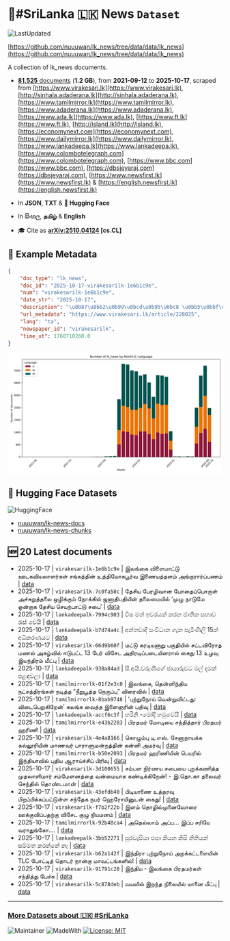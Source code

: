 # 📄#SriLanka 🇱🇰 News `Dataset`

![LastUpdated](https://img.shields.io/badge/last_updated-2025--10--17_19:46:47-green)

[https://github.com/nuuuwan/lk_news/tree/data/data/lk_news](https://github.com/nuuuwan/lk_news/tree/data/data/lk_news)

A collection of lk_news documents.

- [**81,525** documents](https://github.com/nuuuwan/lk_news/tree/data/data/lk_news) (**1.2 GB**), from **2021-09-12** to **2025-10-17**, scraped from [https://www.virakesari.lk](https://www.virakesari.lk), [http://sinhala.adaderana.lk](http://sinhala.adaderana.lk), [https://www.tamilmirror.lk](https://www.tamilmirror.lk), [https://www.adaderana.lk](https://www.adaderana.lk), [https://www.ada.lk](https://www.ada.lk), [https://www.ft.lk](https://www.ft.lk), [http://island.lk](http://island.lk), [https://economynext.com](https://economynext.com), [https://www.dailymirror.lk](https://www.dailymirror.lk), [https://www.lankadeepa.lk](https://www.lankadeepa.lk), [https://www.colombotelegraph.com](https://www.colombotelegraph.com), [https://www.bbc.com](https://www.bbc.com), [https://dbsjeyaraj.com](https://dbsjeyaraj.com), [https://www.newsfirst.lk](https://www.newsfirst.lk) & [https://english.newsfirst.lk](https://english.newsfirst.lk)

- In **JSON**, **TXT** & **🤗 Hugging Face**

- In **සිංහල**, **தமிழ்** & **English**

- 🎓 Cite as **[arXiv:2510.04124](https://arxiv.org/abs/2510.04124) [cs.CL]**

## 📝 Example Metadata

```json
{
    "doc_type": "lk_news",
    "doc_id": "2025-10-17-virakesarilk-1e6b1c9e",
    "num": "virakesarilk-1e6b1c9e",
    "date_str": "2025-10-17",
    "description": "\u0b87\u0bb2\u0b99\u0bcd\u0b95\u0bc8 \u0bb5\u0bbf\u0bb3\u0bc8\u0baf\u0bbe\u0b9f\u0bcd\u0b9f\u0bc1 \u0b8a\u0b9f\u0b95\u0bb5\u0bbf\u0baf\u0bb2\u0bbe\u0bb3\u0bb0\u0bcd\u0b95\u0bb3\u0bcd \u0b9a\u0b99\u0bcd\u0b95\u0ba4\u0bcd\u0ba4\u0bbf\u0ba9\u0bcd \u0b89\u0ba4\u0bcd\u0ba4\u0bbf\u0baf\u0bcb\u0b95\u0baa\u0bc2\u0bb0\u0bcd\u0bb5 \u0b87\u0ba3\u0bc8\u0baf\u0ba4\u0bcd\u0ba4\u0bb3\u0bae\u0bcd \u0b85\u0b99\u0bcd\u0b95\u0bc1\u0bb0\u0bbe\u0bb0\u0bcd\u0baa\u0bcd\u0baa\u0ba3\u0bae\u0bcd",
    "url_metadata": "https://www.virakesari.lk/article/228025",
    "lang": "ta",
    "newspaper_id": "virakesarilk",
    "time_ut": 1760710260.0
}
```

![Chart](https://raw.githubusercontent.com/nuuuwan/lk_news/refs/heads/data/data/lk_news/docs_by_month_and_lang.png)

## 🤗 Hugging Face Datasets

![HuggingFace](https://img.shields.io/badge/-HuggingFace-FDEE21?style=for-the-badge&logo=HuggingFace)

- [nuuuwan/lk-news-docs](https://huggingface.co/datasets/nuuuwan/lk-news-docs)
- [nuuuwan/lk-news-chunks](https://huggingface.co/datasets/nuuuwan/lk-news-chunks)

## 🆕 20 Latest documents

- 2025-10-17 | `virakesarilk-1e6b1c9e` | இலங்கை விளையாட்டு ஊடகவியலாளர்கள் சங்கத்தின் உத்தியோகபூர்வ இணையத்தளம் அங்குரார்ப்பணம் | [data](https://github.com/nuuuwan/lk_news/tree/data/data/lk_news/2020s/2025/2025-10-17-virakesarilk-1e6b1c9e)
- 2025-10-17 | `virakesarilk-7c0fa58c` | தேசிய பேரழிவான போதைப்பொருள் அச்சுறுத்தலை ஒழிக்கும் நோக்கில் ஜனாதிபதியின் தலைமையில் ‘முழு நாடுமே ஒன்றாக தேசிய செயற்பாட்டு சபை’ | [data](https://github.com/nuuuwan/lk_news/tree/data/data/lk_news/2020s/2025/2025-10-17-virakesarilk-7c0fa58c)
- 2025-10-17 | `lankadeepalk-7994c903` | විෂ මත් ඉවරයක් කරන ජාතික සභාව රැස් වෙයි | [data](https://github.com/nuuuwan/lk_news/tree/data/data/lk_news/2020s/2025/2025-10-17-lankadeepalk-7994c903)
- 2025-10-17 | `lankadeepalk-b7d74a4c` | අන්තවාදී සංවිධාන ගැන පැමිණිලි 15ක් අධිකරණයට | [data](https://github.com/nuuuwan/lk_news/tree/data/data/lk_news/2020s/2025/2025-10-17-lankadeepalk-b7d74a4c)
- 2025-10-17 | `virakesarilk-66d9b60f` | மட்டு கரடியனாறு பகுதியில் சட்டவிரோத மணல் அகழ்வில் ஈடுபட்ட 13 பேர் விசேட அதிரடிப்படையினரால் கைது 13 உழவு இயந்திரம் மீட்பு | [data](https://github.com/nuuuwan/lk_news/tree/data/data/lk_news/2020s/2025/2025-10-17-virakesarilk-66d9b60f)
- 2025-10-17 | `lankadeepalk-938a84ad` | සී.අයි.වරුණිගේ ඡායාරුවට මල් දමක් පළඳවලා | [data](https://github.com/nuuuwan/lk_news/tree/data/data/lk_news/2020s/2025/2025-10-17-lankadeepalk-938a84ad)
- 2025-10-17 | `tamilmirrorlk-01f2e3c0` | இலங்கை, தென்னிந்திய நட்சத்திரங்கள்  நடித்த “நீறுபூத்த நெருப்பு”   விரைவில் | [data](https://github.com/nuuuwan/lk_news/tree/data/data/lk_news/2020s/2025/2025-10-17-tamilmirrorlk-01f2e3c0)
- 2025-10-17 | `tamilmirrorlk-8bab9748` | ‘புற்றுநோய் வென்றுவிட்டது: விடைபெறுகிறேன்’   கலங்க வைத்த   இளைஞரின் பதிவு | [data](https://github.com/nuuuwan/lk_news/tree/data/data/lk_news/2020s/2025/2025-10-17-tamilmirrorlk-8bab9748)
- 2025-10-17 | `lankadeepalk-accf6c3f` | හරිනි -මෝදි හමුවෙයි | [data](https://github.com/nuuuwan/lk_news/tree/data/data/lk_news/2020s/2025/2025-10-17-lankadeepalk-accf6c3f)
- 2025-10-17 | `tamilmirrorlk-e43b2283` | பிரதமர் மோடியை சந்தித்தார் பிரதமர் ஹரிணி | [data](https://github.com/nuuuwan/lk_news/tree/data/data/lk_news/2020s/2025/2025-10-17-tamilmirrorlk-e43b2283)
- 2025-10-17 | `virakesarilk-4e4a8166` | கொழும்பு டி.எஸ். சேனாநாயக்க கல்லூரியின் மாணவர் பாராளுமன்றத்தின் கன்னி அமர்வு | [data](https://github.com/nuuuwan/lk_news/tree/data/data/lk_news/2020s/2025/2025-10-17-virakesarilk-4e4a8166)
- 2025-10-17 | `tamilmirrorlk-b50e2093` | பிரதமர் ஹரிணியின் பெயரில் இந்தியாவில் புதிய ஆராய்ச்சிப் பிரிவு | [data](https://github.com/nuuuwan/lk_news/tree/data/data/lk_news/2020s/2025/2025-10-17-tamilmirrorlk-b50e2093)
- 2025-10-17 | `virakesarilk-3d100655` | சம்பள நிர்ணய சபையை புறக்கணித்த முதலாளிமார் சம்மேளனத்தை வன்மையாக கண்டிக்கிறேன்! - இ.தொ.கா தலைவர் செந்தில் தொண்டமான் | [data](https://github.com/nuuuwan/lk_news/tree/data/data/lk_news/2020s/2025/2025-10-17-virakesarilk-3d100655)
- 2025-10-17 | `virakesarilk-43efdb40` | பிடியாணை உத்தரவு பிறப்பிக்கப்பட்டுள்ள சந்தேக நபர் ஹெரோயினுடன் கைது! | [data](https://github.com/nuuuwan/lk_news/tree/data/data/lk_news/2020s/2025/2025-10-17-virakesarilk-43efdb40)
- 2025-10-17 | `virakesarilk-f7b2f22b` | இளம் தொழில்முனைவோரை ஊக்குவிப்பதற்கு விசேட குழு நியமனம் | [data](https://github.com/nuuuwan/lk_news/tree/data/data/lk_news/2020s/2025/2025-10-17-virakesarilk-f7b2f22b)
- 2025-10-17 | `tamilmirrorlk-92b48ca4` | அதெல்லாம் அப்ப... இப்ப சரியே வராதுங்கோ.... | [data](https://github.com/nuuuwan/lk_news/tree/data/data/lk_news/2020s/2025/2025-10-17-tamilmirrorlk-92b48ca4)
- 2025-10-17 | `lankadeepalk-3bb52271` | පුරවැසියා එපා කියන කිසි නීතියක් සම්මත කරන්නේ නෑ | [data](https://github.com/nuuuwan/lk_news/tree/data/data/lk_news/2020s/2025/2025-10-17-lankadeepalk-3bb52271)
- 2025-10-17 | `virakesarilk-b62a142f` | இந்திரா புற்றுநோய் அறக்கட்டளையின் TLC போட்டித் தொடர் நான்கு மாவட்டங்களில்! | [data](https://github.com/nuuuwan/lk_news/tree/data/data/lk_news/2020s/2025/2025-10-17-virakesarilk-b62a142f)
- 2025-10-17 | `virakesarilk-91791c28` | இந்திய - இலங்கை பிரதமர்கள் சந்தித்து பேச்சு | [data](https://github.com/nuuuwan/lk_news/tree/data/data/lk_news/2020s/2025/2025-10-17-virakesarilk-91791c28)
- 2025-10-17 | `virakesarilk-5c878deb` | வயலில் இறந்த நிலையில் யானை மீட்பு | [data](https://github.com/nuuuwan/lk_news/tree/data/data/lk_news/2020s/2025/2025-10-17-virakesarilk-5c878deb)

---

### [More Datasets about 🇱🇰 #SriLanka](https://github.com/nuuuwan/lk_datasets)

![Maintainer](https://img.shields.io/badge/maintainer-nuuuwan-red)
![MadeWith](https://img.shields.io/badge/made_with-python-blue)
[![License: MIT](https://img.shields.io/badge/License-MIT-yellow.svg)](https://opensource.org/licenses/MIT)
